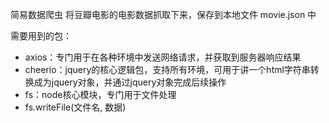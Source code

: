 简易数据爬虫
将豆瓣电影的电影数据抓取下来，保存到本地文件 movie.json 中

需要用到的包：

- axios：专门用于在各种环境中发送网络请求，并获取到服务器响应结果
- cheerio：jquery的核心逻辑包，支持所有环境，可用于讲一个html字符串转换成为jquery对象，并通过jquery对象完成后续操作
- fs：node核心模块，专门用于文件处理
- fs.writeFile(文件名, 数据)

